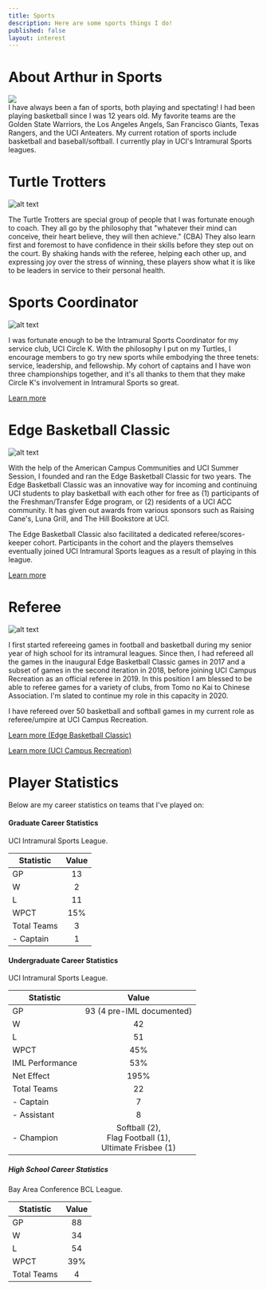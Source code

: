 ```yaml
---
title: Sports
description: Here are some sports things I do!
published: false
layout: interest
---
```


# About Arthur in Sports
<div class="container">
    <div class="row">
        <div class="col-md-3">
            <img src="/img/sportsUCI.jpg">
        </div>
        <div class="col-md-9">
            I have always been a fan of sports, both playing and spectating! 
            I had been playing basketball since I was 12 years old.
            My favorite teams are the Golden State Warriors, the Los Angeles Angels,
            San Francisco Giants, Texas Rangers, and the UCI Anteaters.
            My current rotation of sports include basketball and baseball/softball.
            I currently play in UCI's Intramural Sports leagues.
        </div>
    </div>
</div>

<h1 name="turtle" id="turtle"></h1>

# Turtle Trotters

![alt text](/img/sportsIMTurtle.jpg "Turtle")

The Turtle Trotters are special group of people that I was fortunate enough to coach.
They all go by the philosophy that "whatever their mind can conceive, their heart believe,
they will then achieve." (CBA) They also learn first and foremost to have confidence
in their skills before they step out on the court. By shaking hands with the referee,
helping each other up, and expressing joy over the stress of winning, these players
show what it is like to be leaders in service to their personal health. 

# Sports Coordinator

![alt text](/img/sportsIMCapts.JPG "Captains")


I was fortunate enough to be the Intramural Sports Coordinator for my service club, 
UCI Circle K. With the philosophy I put on my Turtles, I encourage members to go try new sports
while embodying the three tenets: service, leadership, and fellowship. My cohort of captains
and I have won three championships together, and it's all thanks to them that they make
Circle K's involvement in Intramural Sports so great.

<a href="http://www.ucicirclek.com/im/" target="_blank">Learn more</a>

# Edge Basketball Classic

![alt text](/img/sportsEBC.jpg "EBC")

With the help of the American Campus Communities and UCI Summer Session, I founded
and ran the Edge Basketball Classic for two years. The Edge Basketball Classic was
an innovative way for incoming and continuing UCI students to play basketball with
each other for free as (1) participants of the Freshman/Transfer Edge program, or 
(2) residents of a UCI ACC community. It has given out awards from various sponsors
such as Raising Cane's, Luna Grill, and The Hill Bookstore at UCI.

The Edge Basketball Classic also facilitated a dedicated referee/scores-keeper cohort.
Participants in the cohort and the players themselves eventually joined UCI 
 Intramural Sports leagues as a result of playing in this league.
 
<a href="http://bit.ly/uciebc18" target="_blank">Learn more</a>

# Referee
![alt text](/img/sportsRef.jpg "Referee")

I first started refereeing games in football and basketball during my senior year of 
high school for its intramural leagues. Since then, I had refereed all the games in the inaugural Edge
Basketball Classic games in 2017 and a subset of games in the second iteration in 2018, 
before joining UCI Campus Recreation as an official referee in 2019. In this position I am blessed
to be able to referee games for a variety of clubs, from Tomo no Kai to Chinese Association.
I'm slated to continue my role in this capacity in 2020.

I have refereed over 50 basketball and softball games in my current role as referee/umpire 
at UCI Campus Recreation.

<a href="http://bit.ly/uciebc18" target="_blank">Learn more (Edge Basketball Classic)</a>

<a href="https://www.campusrec.uci.edu/im/sports.asp" target="_blank">Learn more (UCI Campus Recreation)</a>

# Player Statistics
Below are my career statistics on teams that I've played on:

#### Graduate Career Statistics
UCI Intramural Sports League. 

| Statistic | Value |
| ---|:-------------:|
| GP | 13 |
| W  | 2 |
| L  | 11 |
| WPCT | 15% |
| Total Teams | 3 |
| - Captain | 1 |

#### Undergraduate Career Statistics
UCI Intramural Sports League. 

| Statistic | Value |
| ---|:-------------:|
| GP | 93 (4 pre-IML documented) |
| W  | 42 |
| L  | 51 |
| WPCT | 45% |
| IML Performance | 53% |
| Net Effect | 195% |
| Total Teams | 22 |
| - Captain | 7 |
| - Assistant | 8 | 
| - Champion | Softball (2),<br>Flag Football (1),<br>Ultimate Frisbee (1) |

##### High School Career Statistics
Bay Area Conference BCL League.

| Statistic | Value |
| ---|:-------------:|
| GP | 88 |
| W  | 34 |
| L  | 54 |
| WPCT | 39% |
| Total Teams | 4 |